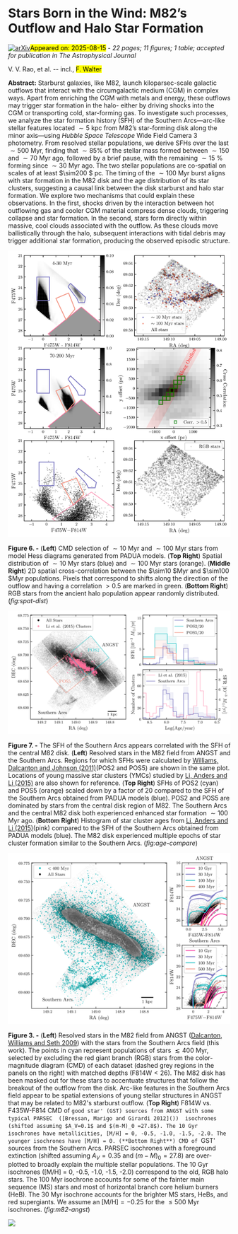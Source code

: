 <div class="macros" style="visibility:hidden;">
$\newcommand{\ensuremath}{}$
$\newcommand{\xspace}{}$
$\newcommand{\object}[1]{\texttt{#1}}$
$\newcommand{\farcs}{{.}''}$
$\newcommand{\farcm}{{.}'}$
$\newcommand{\arcsec}{''}$
$\newcommand{\arcmin}{'}$
$\newcommand{\ion}[2]{#1#2}$
$\newcommand{\textsc}[1]{\textrm{#1}}$
$\newcommand{\hl}[1]{\textrm{#1}}$
$\newcommand{\footnote}[1]{}$
$\newcommand{\vdag}{(v)^\dagger}$
$\newcommand$
$\newcommand$</div>



<div id="title">

# Stars Born in the Wind: M82’s Outflow and Halo Star Formation

</div>
<div id="comments">

[![arXiv](https://img.shields.io/badge/arXiv-2508.10895-b31b1b.svg)](https://arxiv.org/abs/2508.10895)<mark>Appeared on: 2025-08-15</mark> -  _22 pages; 11 figures; 1 table; accepted for publication in The Astrophysical Journal_

</div>
<div id="authors">

V. V. Rao, et al. -- incl., <mark>F. Walter</mark>

</div>
<div id="abstract">

**Abstract:** Starburst galaxies, like M82, launch kiloparsec-scale galactic outflows that interact with the circumgalactic medium (CGM) in complex ways. Apart from enriching the CGM with metals and energy, these outflows may trigger star formation in the halo- either by driving shocks into the CGM or transporting cold, star-forming gas. To investigate such processes, we analyze the star formation history (SFH) of the Southern Arcs—arc-like stellar features located $\sim5$ kpc from M82’s star-forming disk along the minor axis—using _Hubble Space Telescope_ Wide Field Camera 3 photometry. From resolved stellar populations, we derive SFHs over the last $\sim500$ Myr, finding that $\sim85\%$ of the stellar mass formed between $\sim150$ and $\sim70$ Myr ago, followed by a brief pause, with the remaining $\sim15$ \% forming since $\sim30$ Myr ago. The two stellar populations are co-spatial on scales of at least $\sim200 $ pc. The timing of the $\sim100$ Myr burst aligns with star formation in the M82 disk and the age distribution of its star clusters, suggesting a causal link between the disk starburst and halo star formation. We explore two mechanisms that could explain these observations. In the first, shocks driven by the interaction between hot outflowing gas and cooler CGM material compress dense clouds, triggering collapse and star formation. In the second, stars form directly within massive, cool clouds associated with the outflow. As these clouds move ballistically through the halo, subsequent interactions with tidal debris may trigger additional star formation, producing the observed episodic structure.

</div>

<div id="div_fig1">

<img src="tmp_2508.10895/./spatial-dist.png" alt="Fig6" width="100%"/>

**Figure 6. -** (**Left**) CMD selection of $\sim10$ Myr and $\sim100$ Myr stars from model Hess diagrams generated from PADUA models. (**Top Right**) Spatial distribution of $\sim10$ Myr stars (blue) and $\sim100$ Myr stars (orange). (**Middle Right**) 2D spatial cross-correlation between the $\sim10 $Myr and $\sim100 $Myr populations. Pixels that correspond to shifts along the direction of the outflow and having a correlation $>0.5$ are marked in green. (**Bottom Right**) RGB stars from the ancient halo population appear randomly distributed. (*fig:spat-dist*)

</div>
<div id="div_fig2">

<img src="tmp_2508.10895/./age-compare.png" alt="Fig7" width="100%"/>

**Figure 7. -** The SFH of the Southern Arcs appears correlated with the SFH of the central M82 disk. (**Left**) Resolved stars in the M82 field from ANGST and the Southern Arcs. Regions for which SFHs were calculated by [Williams, Dalcanton and Johnson (2011)]()(POS2 and POS5) are shown in the same plot. Locations of young massive star clusters (YMCs) studied by [Li, Anders and Li (2015)]() are also shown for reference. (**Top Right**) SFHs of POS2 (cyan) and POS5 (orange) scaled down by a factor of 20 compared to the SFH of the Southern Arcs obtained from PADUA models (blue). POS2 and POS5 are dominated by stars from the central disk region of M82. The Southern Arcs and the central M82 disk both experienced enhanced star formation $\sim100$ Myr ago. (**Bottom Right**) Histogram of star cluster ages from [Li, Anders and Li (2015)]()(pink) compared to the SFH of the Southern Arcs obtained from PADUA models (blue). The M82 disk experienced multiple epochs of star cluster formation similar to the Southern Arcs. (*fig:age-compare*)

</div>
<div id="div_fig3">

<img src="tmp_2508.10895/./m82-angst.png" alt="Fig3" width="100%"/>

**Figure 3. -** (**Left**) Resolved stars in the M82 field from ANGST  ([Dalcanton, Williams and Seth 2009]())  with the stars from the Southern Arcs field (this work). The points in cyan represent populations of stars $\lesssim 400$ Myr, selected by excluding the red giant branch (RGB) stars from the color-magnitude diagram (CMD) of each dataset (dashed grey regions in the panels on the right) with matched depths (F814W$<26$). The M82 disk has been masked out for these stars to accentuate structures that follow the breakout of the outflow from the disk. Arc-like features in the Southern Arcs field appear to be spatial extensions of young stellar structures in ANGST that may be related to M82's starburst outflow. (**Top Right**) F814W vs. F435W-F814 CMD of `good star' (GST) sources from ANGST with some typical PARSEC  ([Bressan, Marigo and Girardi 2012]())  isochrones (shifted assuming $A_V=0.1$ and $(m-M)_0 =27.8$). The 10 Gyr isochrones have metallicities, [M/H] = 0, -0.5, -1.0, -1.5, -2.0. The younger isochrones have [M/H] = 0.
    (**Bottom Right**) CMD of `GST' sources from the Southern Arcs. PARSEC isochrones  with a foreground extinction (shifted assuming $A_V=0.35$ and $(m-M)_0=27.8$) are over-plotted to broadly explain the multiple stellar populations. The 10 Gyr isochrones ([M/H] = 0, -0.5, -1.0, -1.5, -2.0) correspond to the old, RGB halo stars. The 100 Myr isochrone accounts for some of the fainter main sequence (MS) stars and most of horizontal branch core helium burners (HeB). The 30 Myr isochrone accounts for the brighter MS stars, HeBs, and red supergiants. We assume an [M/H]$= -$0.25 for the $\le500$ Myr isochrones. (*fig:m82-angst*)

</div><div id="qrcode"><img src=https://api.qrserver.com/v1/create-qr-code/?size=100x100&data="https://arxiv.org/abs/2508.10895"></div>